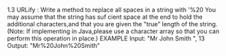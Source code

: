 1.3 URLify : Write a method to replace all spaces in a string with '%20  You may assume that the string has suf cient space at the end to hold the additional characters,and that you are given the "true" length of the string. (Note: If implementing in Java,please use a character array so that you can perform this operation in place.)
EXAMPLE
Input: "Mr John Smith    ", 13 Output: "Mr%20John%20Smith"
